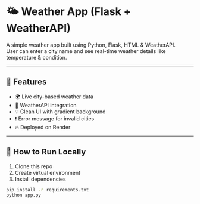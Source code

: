 # 🌤️ Weather App (Flask + WeatherAPI)

A simple weather app built using Python, Flask, HTML & WeatherAPI.  
User can enter a city name and see real-time weather details like temperature & condition.

---

## 🔧 Features

- 🌍 Live city-based weather data
- 📡 WeatherAPI integration
- 💡 Clean UI with gradient background
- ❗ Error message for invalid cities
- 🔥 Deployed on Render

---

## 🚀 How to Run Locally

1. Clone this repo  
2. Create virtual environment  
3. Install dependencies

```bash
pip install -r requirements.txt
python app.py
